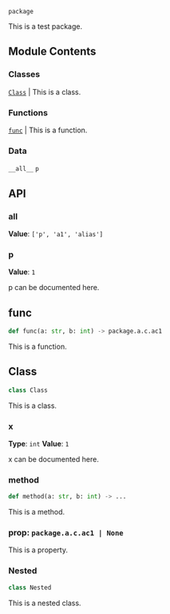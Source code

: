 `package`

This is a test package.

## Module Contents

### Classes

[`Class`](#class) | This is a class.

### Functions

[`func`](#func) | This is a function.

### Data

`__all__`
`p`

## API

### __all__
**Value**: `['p', 'a1', 'alias']`



### p
**Value**: `1`

p can be documented here.

## func

```python
def func(a: str, b: int) -> package.a.c.ac1
```

This is a function.


## Class

```python
class Class
```

This is a class.

### x
**Type**: `int`
**Value**: `1`

x can be documented here.

### method

```python
def method(a: str, b: int) -> ...
```

This is a method.


### prop: `package.a.c.ac1 | None`

This is a property.


### Nested

```python
class Nested
```

This is a nested class.
